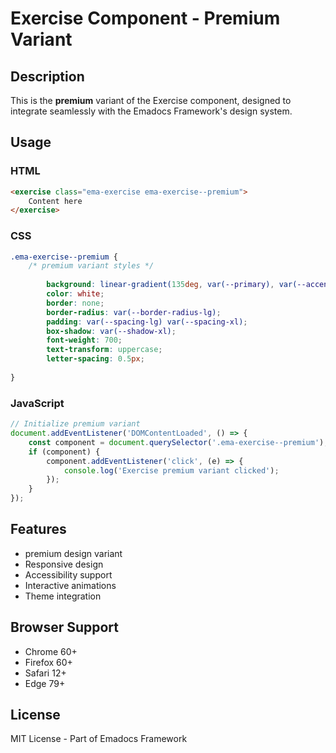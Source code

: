 # Exercise Component - Premium Variant

## Description
This is the **premium** variant of the Exercise component, designed to integrate seamlessly with the Emadocs Framework's design system.

## Usage

### HTML
```html
<exercise class="ema-exercise ema-exercise--premium">
    Content here
</exercise>
```

### CSS
```css
.ema-exercise--premium {
    /* premium variant styles */
    
        background: linear-gradient(135deg, var(--primary), var(--accent));
        color: white;
        border: none;
        border-radius: var(--border-radius-lg);
        padding: var(--spacing-lg) var(--spacing-xl);
        box-shadow: var(--shadow-xl);
        font-weight: 700;
        text-transform: uppercase;
        letter-spacing: 0.5px;
    
}
```

### JavaScript
```javascript
// Initialize premium variant
document.addEventListener('DOMContentLoaded', () => {
    const component = document.querySelector('.ema-exercise--premium');
    if (component) {
        component.addEventListener('click', (e) => {
            console.log('Exercise premium variant clicked');
        });
    }
});
```

## Features
- premium design variant
- Responsive design
- Accessibility support
- Interactive animations
- Theme integration

## Browser Support
- Chrome 60+
- Firefox 60+
- Safari 12+
- Edge 79+

## License
MIT License - Part of Emadocs Framework
